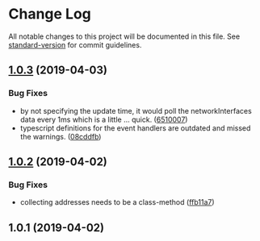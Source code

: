 # Change Log

All notable changes to this project will be documented in this file. See [standard-version](https://github.com/conventional-changelog/standard-version) for commit guidelines.

## [1.0.3](https://github.com/martinheidegger/network-interfaces/compare/v1.0.2...v1.0.3) (2019-04-03)


### Bug Fixes

* by not specifying the update time, it would poll the networkInterfaces data every 1ms which is a little ... quick. ([6510007](https://github.com/martinheidegger/network-interfaces/commit/6510007))
* typescript definitions for the event handlers are outdated and missed the warnings. ([08cddfb](https://github.com/martinheidegger/network-interfaces/commit/08cddfb))



## [1.0.2](https://github.com/martinheidegger/network-interfaces/compare/v1.0.1...v1.0.2) (2019-04-02)


### Bug Fixes

* collecting addresses needs to be a class-method ([ffb11a7](https://github.com/martinheidegger/network-interfaces/commit/ffb11a7))



## 1.0.1 (2019-04-02)
